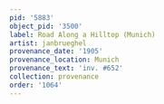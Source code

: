 ```yaml
---
pid: '5883'
object_pid: '3500'
label: Road Along a Hilltop (Munich)
artist: janbrueghel
provenance_date: '1905'
provenance_location: Munich
provenance_text: 'inv. #652'
collection: provenance
order: '1064'
---
```

